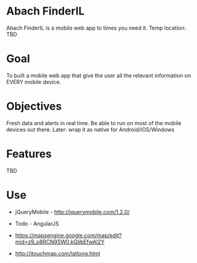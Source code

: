 Abach FinderIL
========

Abach FinderIL is a mobile web app to times you need it.
Temp location: TBD

Goal
====
To built a mobile web app that give the user all the relevant information on EVERY mobile device.

Objectives
==========
Fresh data and alerts in real time.
Be able to run on most of the mobile devices out there.
Later: wrap it as native for Android/iOS/Windows

Features
========
TBD

Use
===
* jQueryMobile - http://jquerymobile.com/1.2.0/
* Todo - AngularJS

* https://mapsengine.google.com/map/edit?mid=z9_o8RCN9SW0.kQIjbEfwAl2Y

* http://itouchmap.com/latlong.html



